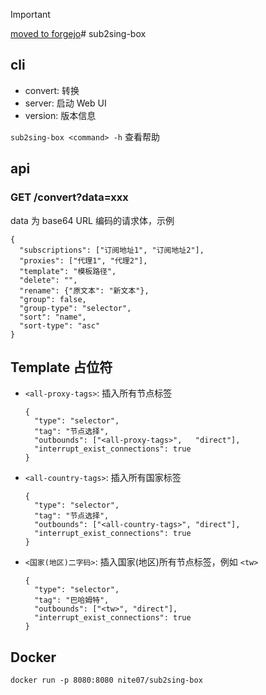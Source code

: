 > [!important]
> [moved to forgejo](https://git.nite07.com/nite07/sub2sing-box)# sub2sing-box
## cli

- convert: 转换
- server: 启动 Web UI
- version: 版本信息

`sub2sing-box <command> -h` 查看帮助

## api

### GET /convert?data=xxx

data 为 base64 URL 编码的请求体，示例

```
{
  "subscriptions": ["订阅地址1", "订阅地址2"],
  "proxies": ["代理1", "代理2"],
  "template": "模板路径",
  "delete": "",
  "rename": {"原文本": "新文本"},
  "group": false,
  "group-type": "selector",
  "sort": "name",
  "sort-type": "asc"
}
```

## Template 占位符

- `<all-proxy-tags>`: 插入所有节点标签
  ```
  {
    "type": "selector",
    "tag": "节点选择",
    "outbounds": ["<all-proxy-tags>",   "direct"],
    "interrupt_exist_connections": true
  }
  ```
- `<all-country-tags>`: 插入所有国家标签
  ```
  {
    "type": "selector",
    "tag": "节点选择",
    "outbounds": ["<all-country-tags>", "direct"],
    "interrupt_exist_connections": true
  }
  ```
- `<国家(地区)二字码>`: 插入国家(地区)所有节点标签，例如 `<tw>`
  ```
  {
    "type": "selector",
    "tag": "巴哈姆特",
    "outbounds": ["<tw>", "direct"],
    "interrupt_exist_connections": true
  }
  ```

## Docker

`docker run -p 8080:8080 nite07/sub2sing-box`
